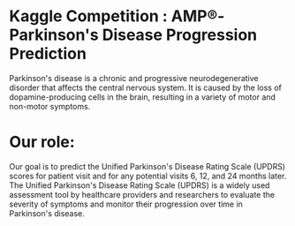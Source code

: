 # Kaggle Competition : AMP®-Parkinson's Disease Progression Prediction
Parkinson's disease is a chronic and progressive neurodegenerative disorder that affects the central nervous system. It is caused by the loss of dopamine-producing cells in the brain, resulting in a variety of motor and non-motor symptoms.

# Our role: 
Our goal is to predict the Unified Parkinson's Disease Rating Scale (UPDRS) scores for patient visit and for any potential visits 6, 12, and 24 months later. 
The Unified Parkinson's Disease Rating Scale (UPDRS) is a widely used assessment tool by healthcare providers and researchers to evaluate the severity of symptoms and monitor their progression over time in Parkinson's disease.

